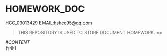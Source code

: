 # HOMEWORK_DOC
  HCC_03013429
  EMAIL:hshcc95@qq.com

>THIS REPOSITORY IS USED TO STORE DOCUMENT HOMEWORK.
==


#_CONTENT_  
   作业1
